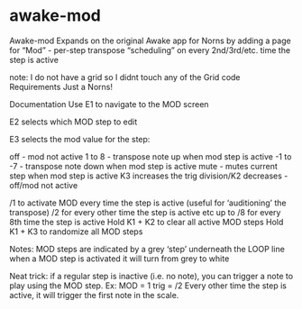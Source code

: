 # awake-mod

Awake-mod
Expands on the original Awake app for Norns by adding a page for “Mod” - per-step transpose “scheduling” on every 2nd/3rd/etc. time the step is active

note: I do not have a grid so I didnt touch any of the Grid code
Requirements
Just a Norns!

Documentation
Use E1 to navigate to the MOD screen

E2 selects which MOD step to edit

E3 selects the mod value for the step:

off - mod not active
1 to 8 - transpose note up when mod step is active
-1 to -7 - transpose note down when mod step is active
mute - mutes current step when mod step is active
K3 increases the trig division/K2 decreases
-off/mod not active

/1 to activate MOD every time the step is active (useful for ‘auditioning’ the transpose)
/2 for every other time the step is active
etc
up to /8 for every 8th time the step is active
Hold K1 + K2 to clear all active MOD steps
Hold K1 + K3 to randomize all MOD steps

Notes:
MOD steps are indicated by a grey ‘step’ underneath the LOOP line
when a MOD step is activated it will turn from grey to white

Neat trick: if a regular step is inactive (i.e. no note), you can trigger a note to play using the MOD step. Ex: MOD = 1
trig = /2
Every other time the step is active, it will trigger the first note in the scale.
